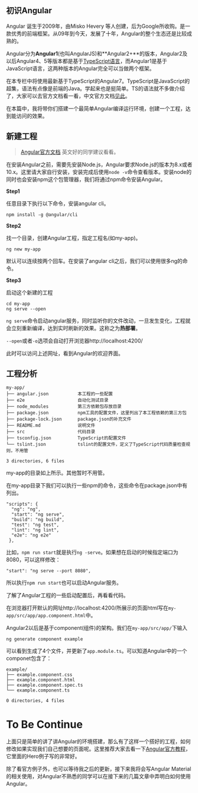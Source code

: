 ## 初识Angular

Angular 诞生于2009年，由Misko Hevery 等人创建，后为Google所收购。是一款优秀的前端框架。从09年到今天，发展了十年，Angular的整个生态还是比较成熟的。

Angular分为**Angular1**(也叫AngularJS)和**Angular2+**的版本，Angular2及以后Angular4、5等版本都是基于[TypeScript语言](<https://zh.wikipedia.org/wiki/TypeScript>)，而Angular1是基于JavaScript语言，这两种版本的Angular完全可以当做两个框架。

在本专栏中将使用最新基于TypeScript的Angular7。TypeScript是JavaScript的超集，语法有点像是前端的Java。学起来也是挺简单。TS的语法就不多做介绍了，大家可以去官方文档看一看，中文官方文档[见此](<https://www.tslang.cn/docs/home.html>)。

在本篇中，我将带你们搭建一个最简单Angular编译运行环境，创建一个工程，达到能访问的效果。

## 新建工程

> [Angular官方文档](<https://angular.io/guide/quickstart>)  英文好的同学建议看看。

在安装Angular之前，需要先安装Node.js，Angular要求Node.js的版本为8.x或者10.x。这里请大家自行安装，安装完成后使用`node -v`命令查看版本。安装node的同时也会安装npm这个包管理器，我们将通过npm命令安装Angular。

**Step1**

任意目录下执行以下命令，安装angular cli。

```shell
npm install -g @angular/cli
```

**Step2**

找一个目录，创建Angular工程，指定工程名(如my-app)。

```shell
ng new my-app
```

默认可以连续按两个回车。在安装了angular cli之后，我们可以使用很多ng的命令。

**Step3**

启动这个新建的工程

```shell
cd my-app
ng serve --open
```

`ng serve`命令启动angular服务，同时监听你的文件改动，一旦发生变化，工程就会立刻重新编译，达到实时刷新的效果。这称之为**热部署**。

`--open`或者`-o`选项会自动打开浏览器http://localhost:4200/

此时可以访问上述网址，看到Angular的欢迎界面。

## 工程分析

```shell
my-app/
├── angular.json           本工程的一些配置
├── e2e                    自动化测试目录
├── node_modules           第三方依赖包存放目录
├── package.json           npm工具的配置文件，这里列出了本工程依赖的第三方包
├── package-lock.json      package.json的补充文件
├── README.md              说明文件
├── src                    代码目录
├── tsconfig.json          TypeScript的配置文件
└── tslint.json            tslint的配置文件，定义了TypeScript代码质量检查规则，不用管

3 directories, 6 files
```

my-app的目录如上所示。其他暂时不用管。

在my-app目录下我们可以执行一些npm的命令，这些命令在package.json中有列出。

```shell
"scripts": {
  "ng": "ng",
  "start": "ng serve",
  "build": "ng build",
  "test": "ng test",
  "lint": "ng lint",
  "e2e": "ng e2e"
 },
```

比如，`npm run start`就是执行`ng -serve`。如果想在启动的时候指定端口为8080，可以这样修改：

```shel
"start": "ng serve --port 8080",
```

所以执行`npm run start`也可以启动Angular服务。



了解了Angular工程的一些启动配置后，再看看代码。

在浏览器打开默认的网址http://localhost:4200/所展示的页面html写在`my-app/src/app/app.component.html`中。

Angular2以后是基于component(组件)的架构。我们在`my-app/src/app/`下输入

```shell
ng generate component example
```

可以看到生成了4个文件，并更新了`app.module.ts`。可以知道Angular中的一个componet包含了：

```
example/
├── example.component.css
├── example.component.html
├── example.component.spec.ts
└── example.component.ts

0 directories, 4 files
```

# To Be Continue

上面只是简单的讲了讲Angular的环境搭建，那么有了这样一个搭好的工程，如何修改如果实现我们自己想要的页面呢。这里推荐大家去看一下[Angular官方教程](<https://angular.io/tutorial>)，它里面的Hero例子写的非常好。

除了看官方例子外，也可以等待我之后的更新，接下来我将会写Angular Material的相关使用，对Angular不熟悉的同学可以在接下来的几篇文章中弄明白如何使用Angular。